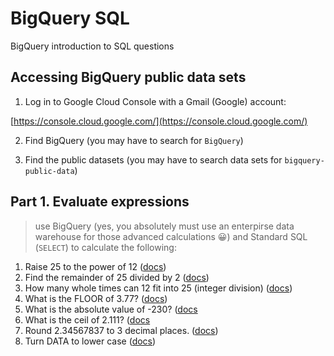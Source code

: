 # BigQuery SQL

BigQuery introduction to SQL questions

## Accessing BigQuery public data sets

1. Log in to Google Cloud Console with a Gmail (Google) account:

[https://console.cloud.google.com/](https://console.cloud.google.com/)

2. Find BigQuery (you may have to search for `BigQuery`)

3. Find the public datasets (you may have to search data sets for `bigquery-public-data`)

## Part 1. Evaluate expressions

> use BigQuery (yes, you absolutely must use an enterpirse data warehouse for those advanced calculations 😀) and Standard SQL (`SELECT`) to calculate the following:

1. Raise 25 to the power of 12 ([docs](https://cloud.google.com/bigquery/docs/reference/standard-sql/functions-and-operators#pow))
2. Find the remainder of 25 divided by 2 ([docs](https://cloud.google.com/bigquery/docs/reference/standard-sql/functions-and-operators#mod))
3. How many whole times can 12 fit into 25 (integer division) ([docs](https://cloud.google.com/bigquery/docs/reference/standard-sql/functions-and-operators#div))
4. What is the FLOOR of 3.77? ([docs](https://cloud.google.com/bigquery/docs/reference/standard-sql/functions-and-operators#floor))
5. What is the absolute value of -230? ([docs](https://cloud.google.com/bigquery/docs/reference/standard-sql/functions-and-operators#abs)
6. What is the ceil of 2.111? ([docs](https://cloud.google.com/bigquery/docs/reference/standard-sql/functions-and-operators#ceil)
7. Round 2.34567837 to 3 decimal places. ([docs](https://cloud.google.com/bigquery/docs/reference/standard-sql/functions-and-operators#round))
8. Turn DATA to lower case ([docs](https://cloud.google.com/bigquery/docs/reference/standard-sql/functions-and-operators#lower))
